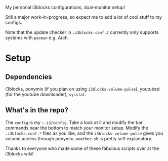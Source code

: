 My personal i3blocks configurations, dual-monitor setup!

Still a major work-in-progress, so expect me to add a lot of cool stuff to my configs.

Note that the update checker in `.i3blocks.conf.2` currently only supports systems with `pacman` e.g. Arch.
# Setup

## Dependencies
i3blocks, ponymix (if you plan on using `i3blocks-volume-pulse`), youtubed (for the youtube downloader), `sysstat`.  

## What's in the repo?
The `config` is my `~.i3/config`. Take a look at it and modify the bar commands near the bottom to match your monitor setup. Modify the `.i3blocks.conf.*` files as you like, and the `i3blocks-volume-pulse` gives you volume access through ponymix. `weather.sh` is pretty self explanatory.


Thanks to everyone who made some of these fabulous scripts over at the i3blocks wiki!
